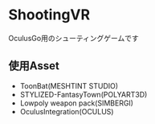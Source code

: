 # ShootingVR
OculusGo用のシューティングゲームです

## 使用Asset
* ToonBat(MESHTINT STUDIO)
* STYLIZED-FantasyTown(POLYART3D)
* Lowpoly weapon pack(SIMBERGI)
* OculusIntegration(OCULUS)
